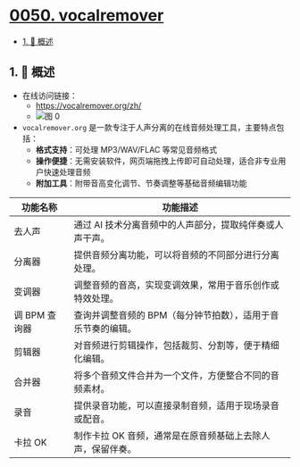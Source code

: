 # [0050. vocalremover](https://github.com/Tdahuyou/TNotes.notes/tree/main/notes/0050.%20vocalremover)

<!-- region:toc -->

- [1. 📝 概述](#1--概述)

<!-- endregion:toc -->

## 1. 📝 概述

- 在线访问链接：
  - https://vocalremover.org/zh/
  - ![图 0](https://cdn.jsdelivr.net/gh/Tdahuyou/imgs@main/2025-06-09-21-48-39.png)
- `vocalremover.org` 是一款专注于人声分离的在线音频处理工具，主要特点包括：
  - **格式支持**：可处理 MP3/WAV/FLAC 等常见音频格式
  - **操作便捷**：无需安装软件，网页端拖拽上传即可自动处理，适合非专业用户快速处理音频
  - **附加工具**：附带音高变化调节、节奏调整等基础音频编辑功能

| 功能名称      | 功能描述                                                     |
| ------------- | ------------------------------------------------------------ |
| 去人声        | 通过 AI 技术分离音频中的人声部分，提取纯伴奏或人声干声。     |
| 分离器        | 提供音频分离功能，可以将音频的不同部分进行分离处理。         |
| 变调器        | 调整音频的音高，实现变调效果，常用于音乐创作或特效处理。     |
| 调 BPM 查询器 | 查询并调整音频的 BPM（每分钟节拍数），适用于音乐节奏的编辑。 |
| 剪辑器        | 对音频进行剪辑操作，包括裁剪、分割等，便于精细化编辑。       |
| 合并器        | 将多个音频文件合并为一个文件，方便整合不同的音频素材。       |
| 录音          | 提供录音功能，可以直接录制音频，适用于现场录音或配音。       |
| 卡拉 OK       | 制作卡拉 OK 音频，通常是在原音频基础上去除人声，保留伴奏。   |
